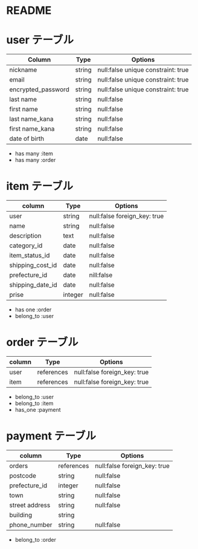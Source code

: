 # README

# user テーブル

| Column             | Type   | Options                              |
| ------------------ | ------ | ------------------------------------ |
| nickname           | string | null:false unique constraint: true   |
| email              | string | null:false unique constraint: true   |
| encrypted_password | string | null:false unique constraint: true   |
| last name          | string | null:false                           |
| first name         | string | null:false                           |
| last name_kana     | string | null:false                           |
| first name_kana    | string | null:false                           |
| date of birth      | date   | null:false                           |

 - has many :item
 - has many :order
 
  # item テーブル

| column             | Type    | Options                              |
| ------------------ | ------  | ------------------------------------ |
| user               | string  | null:false  foreign_key: true        |
| name               | string  | null:false                           |
| description        | text    | null:false                           |
| category_id        | date    | null:false                           |
| item_status_id     | date    | null:false                           |
| shipping_cost_id   | date    | null:false                           |
| prefecture_id      | date    | nill:false                           |
| shipping_date_id   | date    | null:false                           |
| prise              | integer | null:false                           |

- has one :order
- belong_to :user

# order テーブル

| column             | Type        | Options                              |
| ------------------ | ----------- | ------------------------------------ |
| user               | references  | null:false foreign_key: true         |
| item               | references  | null:false foreign_key: true         |

- belong_to :user
- belong_to :item
- has_one :payment

# payment テーブル

| column             | Type         | Options                              |
| ------------------ | ------------ | ------------------------------------ |
| orders             | references   | null:false foreign_key: true         |
| postcode           | string       | null:false                           |
| prefecture_id      | integer      | null:false                           |
| town               | string       | null:false                           |
| street address     | string       | null:false                           |
| building           | string       |                                      |
| phone_number       | string       | null:false                           |

- belong_to :order